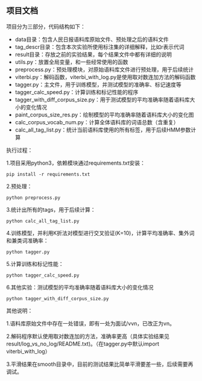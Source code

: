 ﻿## 项目文档

项目分为三部分，代码结构如下：

- data目录：包含人民日报语料库原始文件、预处理之后的语料文件
- tag_descr目录：包含本次实验所使用标注集的详细解释，比如r表示代词
- result目录：存放之前的实验结果，每个结果文件中都有详细的说明
- utils.py：放置全局变量，和一些经常使用的函数
- preprocess.py：预处理模块，对原始语料库文件进行预处理，用于后续统计
- viterbi.py：解码函数，viterbi_with_log.py是使用取对数连加方法的解码函数
- tagger.py：主文件，用于训练模型，并测试模型的准确率、标记速度等
- tagger_calc_speed.py：计算训练和标记性能的程序
- tagger_with_diff_corpus_size.py：用于测试模型的平均准确率随着语料库大小的变化情况
- paint_corpus_size_res.py：绘制模型的平均准确率随着语料库大小的变化图
- calc_corpus_vocab_num.py：计算全体语料库的词语总数（含重复）
- calc_all_tag_list.py：统计当前语料库使用的所有标签，用于后续HMM参数计算



执行过程：

1.项目采用python3，依赖模块通过requirements.txt安装：

```
pip install -r requirements.txt
```

2.预处理：

```
python preprocess.py
```

3.统计出所有的tags，用于后续计算：

```
python calc_all_tag_list.py
```

4.训练模型，并利用K折法对模型进行交叉验证(K=10)，计算平均准确率、集外词和兼类词准确率：

```
python tagger.py
```

5.计算训练和标记性能：

```
python tagger_calc_speed.py
```

6.其他实验：测试模型的平均准确率随着语料库大小的变化情况

```
python tagger_with_diff_corpus_size.py
```



其他说明：

1.语料库原始文件中存在一处错误，即有一处为面试/vvn，已改正为vn。

2.解码程序默认使用取对数连加的方法，准确率更高（具体实验结果见result/log_vs_no_log/README.txt)。（在tagger.py中默认import viterbi_with_log）

3.平滑结果在smooth目录中，目前的测试结果比简单平滑要差一些，后续需要再调试。

